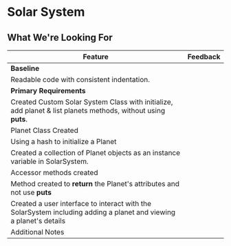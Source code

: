 # Solar System
## What We're Looking For

Feature 	|  Feedback
---	|---	
**Baseline** |  
Readable code with consistent indentation. 	| 
**Primary Requirements**  | 
Created Custom Solar System Class with initialize, add planet & list planets methods, without using **puts**.	| 
Planet Class Created | 
Using a hash to initialize a Planet | 
Created a collection of Planet objects as an instance variable in SolarSystem. | 
Accessor methods created  | 
Method created to **return** the Planet's attributes and not use **puts** | 
Created a user interface to interact with the SolarSystem including adding a planet and viewing a planet's details  | 
Additional Notes | 

